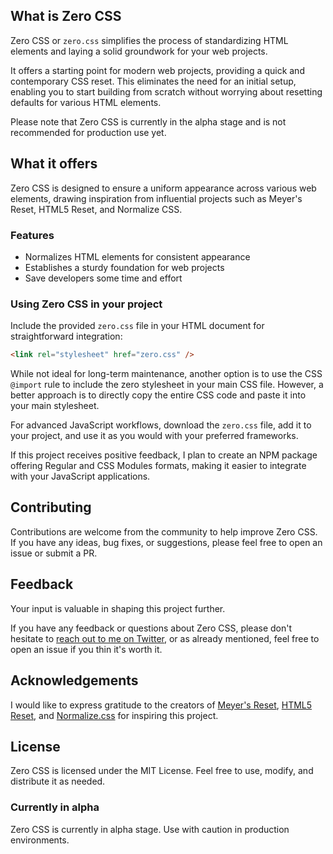 ## What is Zero CSS

Zero CSS or `zero.css` simplifies the process of standardizing HTML elements and laying a solid groundwork for your web projects.

It offers a starting point for modern web projects, providing a quick and contemporary CSS reset. This eliminates the need for an initial setup, enabling you to start building from scratch without worrying about resetting defaults for various HTML elements.

Please note that Zero CSS is currently in the alpha stage and is not recommended for production use yet.

## What it offers

Zero CSS is designed to ensure a uniform appearance across various web elements, drawing inspiration from influential projects such as Meyer's Reset, HTML5 Reset, and Normalize CSS.

### Features

- Normalizes HTML elements for consistent appearance
- Establishes a sturdy foundation for web projects
- Save developers some time and effort 

### Using Zero CSS in your project

Include the provided `zero.css` file in your HTML document for straightforward integration:

```html
<link rel="stylesheet" href="zero.css" />
```

While not ideal for long-term maintenance, another option is to use the CSS `@import` rule to include the zero stylesheet in your main CSS file. However, a better approach is to directly copy the entire CSS code and paste it into your main stylesheet.

For advanced JavaScript workflows, download the `zero.css` file, add it to your project, and use it as you would with your preferred frameworks.

If this project receives positive feedback, I plan to create an NPM package offering Regular and CSS Modules formats, making it easier to integrate with your JavaScript applications.

## Contributing

Contributions are welcome from the community to help improve Zero CSS. If you have any ideas, bug fixes, or suggestions, please feel free to open an issue or submit a PR.

## Feedback

Your input is valuable in shaping this project further.

If you have any feedback or questions about Zero CSS, please don't hesitate to [reach out to me on Twitter](https://twitter.com/c99rahul), or as already mentioned, feel free to open an issue if you thin it's worth it. 

## Acknowledgements

I would like to express gratitude to the creators of [Meyer's Reset](https://meyerweb.com/eric/tools/css/reset/), [HTML5 Reset](http://html5doctor.com/html-5-reset-stylesheet/), and [Normalize.css](https://necolas.github.io/normalize.css/) for inspiring this project.

## License

Zero CSS is licensed under the MIT License. Feel free to use, modify, and distribute it as needed.

### Currently in alpha

Zero CSS is currently in alpha stage. Use with caution in production environments.
